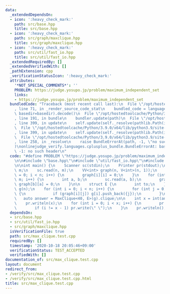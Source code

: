 ```yaml
---
data:
  _extendedDependsOn:
  - icon: ':heavy_check_mark:'
    path: src/base.hpp
    title: src/base.hpp
  - icon: ':heavy_check_mark:'
    path: src/graph/maxclique.hpp
    title: src/graph/maxclique.hpp
  - icon: ':heavy_check_mark:'
    path: src/util/fast_io.hpp
    title: src/util/fast_io.hpp
  _extendedRequiredBy: []
  _extendedVerifiedWith: []
  _pathExtension: cpp
  _verificationStatusIcon: ':heavy_check_mark:'
  attributes:
    '*NOT_SPECIAL_COMMENTS*': ''
    PROBLEM: https://judge.yosupo.jp/problem/maximum_independent_set
    links:
    - https://judge.yosupo.jp/problem/maximum_independent_set
  bundledCode: "Traceback (most recent call last):\n  File \"/opt/hostedtoolcache/Python/3.9.0/x64/lib/python3.9/site-packages/onlinejudge_verify/documentation/build.py\"\
    , line 71, in _render_source_code_stat\n    bundled_code = language.bundle(stat.path,\
    \ basedir=basedir).decode()\n  File \"/opt/hostedtoolcache/Python/3.9.0/x64/lib/python3.9/site-packages/onlinejudge_verify/languages/cplusplus.py\"\
    , line 191, in bundle\n    bundler.update(path)\n  File \"/opt/hostedtoolcache/Python/3.9.0/x64/lib/python3.9/site-packages/onlinejudge_verify/languages/cplusplus_bundle.py\"\
    , line 399, in update\n    self.update(self._resolve(pathlib.Path(included), included_from=path))\n\
    \  File \"/opt/hostedtoolcache/Python/3.9.0/x64/lib/python3.9/site-packages/onlinejudge_verify/languages/cplusplus_bundle.py\"\
    , line 399, in update\n    self.update(self._resolve(pathlib.Path(included), included_from=path))\n\
    \  File \"/opt/hostedtoolcache/Python/3.9.0/x64/lib/python3.9/site-packages/onlinejudge_verify/languages/cplusplus_bundle.py\"\
    , line 258, in _resolve\n    raise BundleErrorAt(path, -1, \"no such header\"\
    )\nonlinejudge_verify.languages.cplusplus_bundle.BundleErrorAt: base.hpp: line\
    \ -1: no such header\n"
  code: "#define PROBLEM \"https://judge.yosupo.jp/problem/maximum_independent_set\"\
    \n\n#include \"base.hpp\"\n#include \"util/fast_io.hpp\"\n#include \"graph/maxclique.hpp\"\
    \n\nint main() {\n    Scanner sc(stdin);\n    Printer pr(stdout);\n\n    int n,\
    \ m;\n    sc.read(n, m);\n    VV<int> graph(n, V<int>(n, 1));\n    for (int i\
    \ = 0; i < n; i++) {\n        graph[i][i] = 0;\n    }\n    for (int i = 0; i <\
    \ m; i++) {\n        int a, b;\n        sc.read(a, b);\n        graph[a][b] =\
    \ graph[b][a] = 0;\n    }\n\n    struct E {\n        int to;\n    };\n    VV<E>\
    \ g(n);\n    for (int i = 0; i < n; i++) {\n        for (int j = 0; j < n; j++)\
    \ {\n            if (graph[i][j]) g[i].push_back({j});\n        }\n    }\n\n \
    \   auto answer = MaxClique<40, E>(g).clique;\n\n    int x = int(answer.size());\n\
    \    pr.writeln(x);\n    for (int i = 0; i < x; i++) {\n        pr.write(answer[i]);\n\
    \        if (i != x - 1) pr.write(\" \");\n    }\n    pr.writeln();\n}\n"
  dependsOn:
  - src/base.hpp
  - src/util/fast_io.hpp
  - src/graph/maxclique.hpp
  isVerificationFile: true
  path: src/max_clique.test.cpp
  requiredBy: []
  timestamp: '2020-10-18 20:05:46+09:00'
  verificationStatus: TEST_ACCEPTED
  verifiedWith: []
documentation_of: src/max_clique.test.cpp
layout: document
redirect_from:
- /verify/src/max_clique.test.cpp
- /verify/src/max_clique.test.cpp.html
title: src/max_clique.test.cpp
---
```

